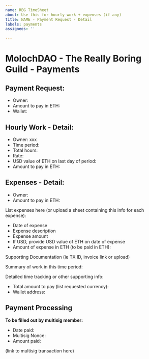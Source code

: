 ```yaml
---
name: RBG TimeSheet
about: Use this for hourly work + expenses (if any)
title: NAME - Payment Request - Detail
labels: payments
assignees: ''

---
```


# MolochDAO - The Really Boring Guild - Payments

## Payment Request:
* Owner:
* Amount to pay in ETH:
* Wallet: 

## Hourly Work - Detail:
* Owner: xxx
* Time period: 
* Total hours:
* Rate: 
* USD value of ETH on last day of period: 
* Amount to pay in ETH:

## Expenses - Detail:
* Owner:
* Amount to pay in ETH:

List expenses here (or upload a sheet containing this info for each expense):

* Date of expense
* Expense description
* Expense amount
* If USD, provide USD value of ETH on date of expense
* Amount of expense in ETH (to be paid in ETH):

Supporting Documentation (ie TX ID, invoice link or upload)


Summary of work in this time period:


Detailed time tracking or other supporting info:


* Total amount to pay (list requested currency): 
* Wallet address:

## Payment Processing
**To be filled out by multisig member:**

* Date paid:
* Multisig Nonce: 
* Amount paid:

(link to multisig transaction here)
